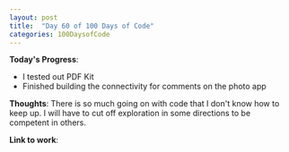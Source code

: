 ```yaml
---
layout: post
title:  "Day 60 of 100 Days of Code"
categories: 100DaysofCode
---
```

**Today's Progress**:
+ I tested out PDF Kit
+ Finished building the connectivity for comments on the photo app

**Thoughts**:  There is so much going on with code that I don't know how to keep up. I will have to cut off exploration in some directions to be competent in others.

**Link to work**:
